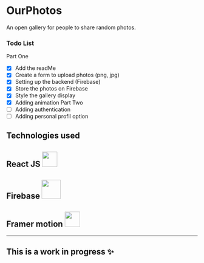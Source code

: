 
# OurPhotos
An open gallery for people to share random photos.

### Todo List
Part One
- [x] Add the readMe   
- [x] Create a form to upload photos (png, jpg) 
 - [x] Setting up the backend (Firebase)  
- [x] Store the photos on Firebase  
- [x] Style the gallery display  
- [x] Adding animation
Part Two
- [ ]  Adding authentication
- [ ] Adding personal profil option

## Technologies used
## React JS  <img src="https://www.pinclipart.com/picdir/big/537-5374089_react-js-logo-clipart.png" width="40" /> 
##  Firebase <img src="https://cdn.icon-icons.com/icons2/691/PNG/512/google_firebase_icon-icons.com_61475.png" width="50" />
## Framer motion <img src="https://www.tpisoftware.com/tpu/File/html/202009/20200929151429/images/20200926171128.png" width="40" />

---
## This is a work in progress ✨
